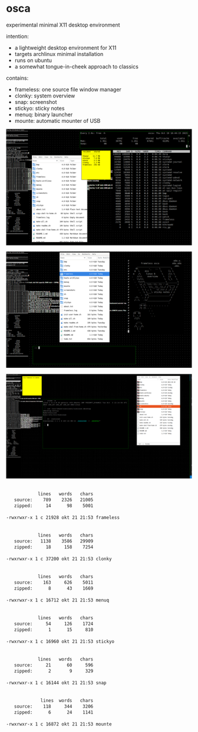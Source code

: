 # osca

experimental minimal X11 desktop environment

intention:
* a lightweight desktop environment for X11
* targets archlinux minimal installation
* runs on ubuntu
* a somewhat tongue-in-cheek approach to classics

contains:
* frameless: one source file window manager
* clonky: system overview
* snap: screenshot
* stickyo: sticky notes
* menuq: binary launcher
* mounte: automatic mounter of USB

![screenshot 1](screenshots/frameless-archlinux-1.png)


![screenshot 2](screenshots/frameless-archlinux-2.png)


![screenshot 3](screenshots/frameless-ubuntu-1.png)


```

            lines   words   chars
   source:    789    2326   21005
   zipped:     14      98    5001

-rwxrwxr-x 1 c 21928 okt 21 21:53 frameless


            lines   words   chars
   source:   1138    3586   29909
   zipped:     18     158    7254

-rwxrwxr-x 1 c 37200 okt 21 21:53 clonky


            lines   words   chars
   source:    163     626    5011
   zipped:      8      43    1669

-rwxrwxr-x 1 c 16712 okt 21 21:53 menuq


            lines   words   chars
   source:     54     126    1724
   zipped:      1      15     810

-rwxrwxr-x 1 c 16960 okt 21 21:53 stickyo


            lines   words   chars
   source:     21      60     596
   zipped:      2       9     329

-rwxrwxr-x 1 c 16144 okt 21 21:53 snap


             lines  words   chars
   source:    118     344    3206
   zipped:      6      24    1141

-rwxrwxr-x 1 c 16872 okt 21 21:53 mounte

```
